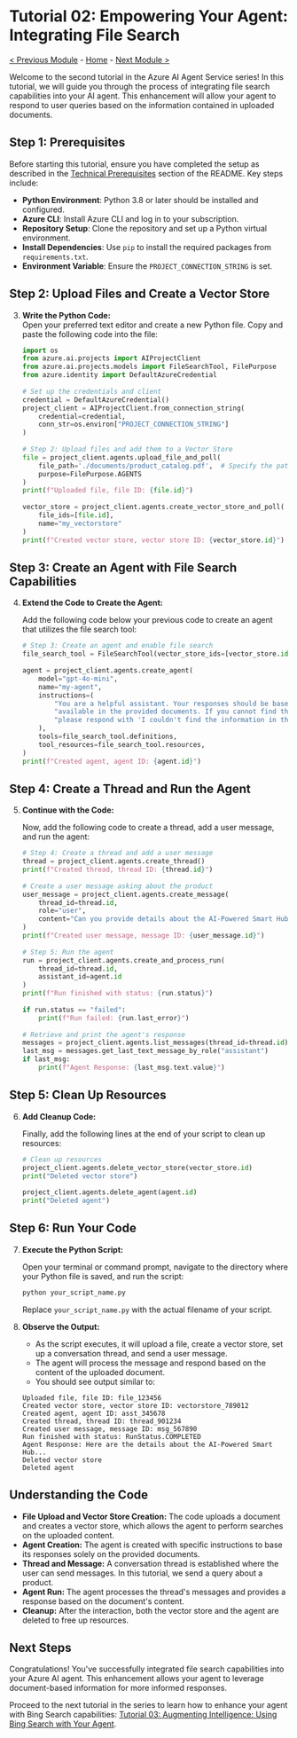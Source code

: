 # Tutorial 02: Empowering Your Agent: Integrating File Search  

[< Previous Module](./01-basic-agent.md) - [Home](../README.md) - [Next Module >](./03-bing-search.md)
   
Welcome to the second tutorial in the Azure AI Agent Service series! In this tutorial, we will guide you through the process of integrating file search capabilities into your AI agent. This enhancement will allow your agent to respond to user queries based on the information contained in uploaded documents.  
   
## Step 1: Prerequisites  
  
Before starting this tutorial, ensure you have completed the setup as described in the [Technical Prerequisites](../README.md#-technical-prerequisites) section of the README. Key steps include:
  
- **Python Environment**: Python 3.8 or later should be installed and configured.
- **Azure CLI**: Install Azure CLI and log in to your subscription.
- **Repository Setup**: Clone the repository and set up a Python virtual environment.  
- **Install Dependencies**: Use `pip` to install the required packages from `requirements.txt`.
- **Environment Variable**: Ensure the `PROJECT_CONNECTION_STRING` is set.
   
## Step 2: Upload Files and Create a Vector Store  
   
3. **Write the Python Code:**  
   Open your preferred text editor and create a new Python file. Copy and paste the following code into the file:  
  
   ```python  
   import os  
   from azure.ai.projects import AIProjectClient  
   from azure.ai.projects.models import FileSearchTool, FilePurpose  
   from azure.identity import DefaultAzureCredential  
  
   # Set up the credentials and client  
   credential = DefaultAzureCredential()  
   project_client = AIProjectClient.from_connection_string(  
       credential=credential,  
       conn_str=os.environ["PROJECT_CONNECTION_STRING"]  
   )  
  
   # Step 2: Upload files and add them to a Vector Store  
   file = project_client.agents.upload_file_and_poll(  
       file_path='./documents/product_catalog.pdf',  # Specify the path to your local file  
       purpose=FilePurpose.AGENTS  
   )  
   print(f"Uploaded file, file ID: {file.id}")  
  
   vector_store = project_client.agents.create_vector_store_and_poll(  
       file_ids=[file.id],  
       name="my_vectorstore"  
   )  
   print(f"Created vector store, vector store ID: {vector_store.id}")  
   ```  
   
## Step 3: Create an Agent with File Search Capabilities  
   
4. **Extend the Code to Create the Agent:**  
  
   Add the following code below your previous code to create an agent that utilizes the file search tool:  
  
   ```python  
   # Step 3: Create an agent and enable file search  
   file_search_tool = FileSearchTool(vector_store_ids=[vector_store.id])  
  
   agent = project_client.agents.create_agent(  
       model="gpt-4o-mini",  
       name="my-agent",  
       instructions=(  
           "You are a helpful assistant. Your responses should be based solely on the information "  
           "available in the provided documents. If you cannot find the relevant information, "  
           "please respond with 'I couldn't find the information in the documents provided.'"  
       ),  
       tools=file_search_tool.definitions,  
       tool_resources=file_search_tool.resources,  
   )  
   print(f"Created agent, agent ID: {agent.id}")  
   ```  
   
## Step 4: Create a Thread and Run the Agent  
   
5. **Continue with the Code:**  
  
   Now, add the following code to create a thread, add a user message, and run the agent:  
  
   ```python  
   # Step 4: Create a thread and add a user message  
   thread = project_client.agents.create_thread()  
   print(f"Created thread, thread ID: {thread.id}")  
  
   # Create a user message asking about the product  
   user_message = project_client.agents.create_message(  
       thread_id=thread.id,  
       role="user",  
       content="Can you provide details about the AI-Powered Smart Hub?"  
   )  
   print(f"Created user message, message ID: {user_message.id}")  
  
   # Step 5: Run the agent  
   run = project_client.agents.create_and_process_run(  
       thread_id=thread.id,  
       assistant_id=agent.id  
   )  
   print(f"Run finished with status: {run.status}")  
  
   if run.status == "failed":  
       print(f"Run failed: {run.last_error}")  
  
   # Retrieve and print the agent's response  
   messages = project_client.agents.list_messages(thread_id=thread.id)  
   last_msg = messages.get_last_text_message_by_role("assistant")  
   if last_msg:  
       print(f"Agent Response: {last_msg.text.value}")  
   ```  
   
## Step 5: Clean Up Resources  
   
6. **Add Cleanup Code:**  
  
   Finally, add the following lines at the end of your script to clean up resources:  
  
   ```python  
   # Clean up resources  
   project_client.agents.delete_vector_store(vector_store.id)  
   print("Deleted vector store")  
  
   project_client.agents.delete_agent(agent.id)  
   print("Deleted agent")  
   ```  
   
## Step 6: Run Your Code  
   
7. **Execute the Python Script:**  
  
   Open your terminal or command prompt, navigate to the directory where your Python file is saved, and run the script:  
  
   ```bash  
   python your_script_name.py  
   ```  
  
   Replace `your_script_name.py` with the actual filename of your script.  
   
8. **Observe the Output:**  
   - As the script executes, it will upload a file, create a vector store, set up a conversation thread, and send a user message.  
   - The agent will process the message and respond based on the content of the uploaded document.  
   - You should see output similar to:  
  
   ```  
   Uploaded file, file ID: file_123456  
   Created vector store, vector store ID: vectorstore_789012  
   Created agent, agent ID: asst_345678  
   Created thread, thread ID: thread_901234  
   Created user message, message ID: msg_567890  
   Run finished with status: RunStatus.COMPLETED  
   Agent Response: Here are the details about the AI-Powered Smart Hub...  
   Deleted vector store  
   Deleted agent  
   ```  
   
## Understanding the Code  
   
- **File Upload and Vector Store Creation:** The code uploads a document and creates a vector store, which allows the agent to perform searches on the uploaded content.  
- **Agent Creation:** The agent is created with specific instructions to base its responses solely on the provided documents.  
- **Thread and Message:** A conversation thread is established where the user can send messages. In this tutorial, we send a query about a product.  
- **Agent Run:** The agent processes the thread's messages and provides a response based on the document's content.  
- **Cleanup:** After the interaction, both the vector store and the agent are deleted to free up resources.  
   
## Next Steps  
   
Congratulations! You've successfully integrated file search capabilities into your Azure AI agent. This enhancement allows your agent to leverage document-based information for more informed responses.   
  
Proceed to the next tutorial in the series to learn how to enhance your agent with Bing Search capabilities: [Tutorial 03: Augmenting Intelligence: Using Bing Search with Your Agent](03-bing-search.md).